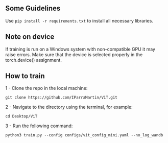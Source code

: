 ## Some Guidelines

Use ```pip install -r requirements.txt``` to install all necessary libraries.

## Note on device
If training is run on a Windows system with non-compatible GPU it may raise errors. Make sure that the device is selected properly in the torch.device() assignment.

## How to train
1 - Clone the repo in the local machine:
```
git clone https://github.com/IParraMartin/ViT.git
```
2 - Navigate to the directory using the terminal, for example:
```
cd Desktop/ViT
```
3 - Run the following command:
```
python3 train.py --config configs/vit_config_mini.yaml --no_log_wandb
```
